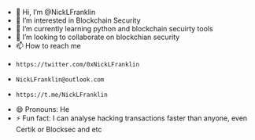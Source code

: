 - 👋 Hi, I’m @NickLFranklin
- 👀 I’m interested in Blockchain Security
- 🌱 I’m currently learning python and blockchain secuirty tools
- 💞️ I’m looking to collaborate on blockchian security
- 📫 How to reach me
-     https://twitter.com/0xNickLFranklin
-     NickLFranklin@outlook.com
-     https://t.me/NickLFranklin
- 😄 Pronouns: He
- ⚡ Fun fact: I can analyse hacking transactions faster than anyone, even Certik or Blocksec and etc

<!---
NickLFranklin/NickLFranklin is a ✨ special ✨ repository because its `README.md` (this file) appears on your GitHub profile.
You can click the Preview link to take a look at your changes.
--->
